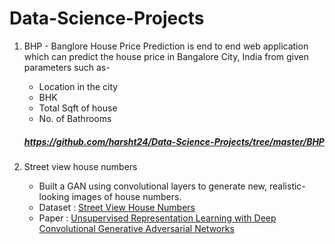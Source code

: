 # Data-Science-Projects
  1. BHP - Banglore House Price Prediction is end to end web application which can predict the house price in Bangalore City, India from given parameters such as-
    
     * Location in the city
     * BHK
     * Total Sqft of house
     * No. of Bathrooms
     ##### https://github.com/harsht24/Data-Science-Projects/tree/master/BHP #####
  2. Street view house numbers
     * Built a GAN using convolutional layers to generate new, realistic-looking images of house numbers.
     * Dataset : [Street View House Numbers](http://ufldl.stanford.edu/housenumbers/)
     * Paper : [Unsupervised Representation Learning with Deep Convolutional Generative Adversarial Networks](https://arxiv.org/pdf/1511.06434.pdf)
     ##### #####
